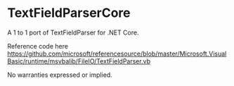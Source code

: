 # TextFieldParserCore
A 1 to 1 port of TextFieldParser for .NET Core.

Reference code here https://github.com/microsoft/referencesource/blob/master/Microsoft.VisualBasic/runtime/msvbalib/FileIO/TextFieldParser.vb

No warranties expressed or implied.
